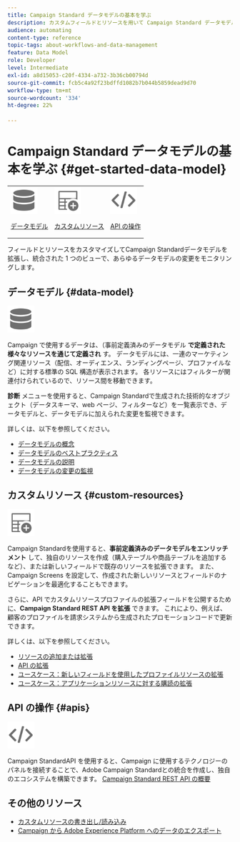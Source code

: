 ```yaml
---
title: Campaign Standard データモデルの基本を学ぶ
description: カスタムフィールドとリソースを用いて Campaign Standard データモデルを強化し、REST API を拡大して拡張フィールドを公開します。
audience: automating
content-type: reference
topic-tags: about-workflows-and-data-management
feature: Data Model
role: Developer
level: Intermediate
exl-id: a8d15053-c20f-4334-a732-3b36cb00794d
source-git-commit: fcb5c4a92f23bdffd1082b7b044b5859dead9d70
workflow-type: tm+mt
source-wordcount: '334'
ht-degree: 22%

---
```


# Campaign Standard データモデルの基本を学ぶ {#get-started-data-model}

<table>
<tr>
<td><img src="assets/do-not-localize/icon_datamodel.svg" width="60px"><p><a href="#data-model">データモデル</a></p></td>
<td><img src="assets/do-not-localize/icon_custom.svg" width="60px"><p><a href="#custom-resources">カスタムリソース</a></p></td><td><img src="assets/do-not-localize/icon_api.svg" width="60px"><p><a href="#custom-resources">API の操作</a></p></td></tr>
</table>

フィールドとリソースをカスタマイズしてCampaign Standardデータモデルを拡張し、統合された 1 つのビューで、あらゆるデータモデルの変更をモニタリングします。

## データモデル {#data-model}

<img src="assets/do-not-localize/icon_datamodel.svg" width="60px">

Campaign で使用するデータは、（事前定義済みのデータモデル **で定義された様々なリソースを通じて定義され** す。 データモデルには、一連のマーケティング関連リソース（配信、オーディエンス、ランディングページ、プロファイルなど）に対する標準の SQL 構造が表示されます。 各リソースにはフィルターが関連付けられているので、リソース間を移動できます。

**診断** メニューを使用すると、Campaign Standardで生成された技術的なオブジェクト（データスキーマ、web ページ、フィルターなど）を一覧表示でき、データモデルと、データモデルに加えられた変更を監視できます。

詳しくは、以下を参照してください。

* [データモデルの概念](../../developing/using/data-model-concepts.md)
* [データモデルのベストプラクティス](../../developing/using/data-model-best-practices.md)
* [データモデルの説明](../../developing/using/datamodel-introduction.md)
* [データモデルの変更の監視](../../developing/using/monitoring-data-model-changes.md)

## カスタムリソース {#custom-resources}

<img src="assets/do-not-localize/icon_custom.svg" width="60px">

Campaign Standardを使用すると、**事前定義済みのデータモデルをエンリッチメント** して、独自のリソースを作成（購入テーブルや商品テーブルを追加するなど）、または新しいフィールドで既存のリソースを拡張できます。 また、Campaign Screens を設定して、作成された新しいリソースとフィールドのナビゲーションを最適化することもできます。

さらに、API でカスタムリソースプロファイルの拡張フィールドを公開するために、**Campaign Standard REST API を拡張** できます。 これにより、例えば、顧客のプロファイルを請求システムから生成されたプロモーションコードで更新できます。

詳しくは、以下を参照してください。

* [リソースの追加または拡張](../../developing/using/key-steps-to-add-a-resource.md)
* [API の拡張](../../developing/using/about-extending-the-api.md)
* [ユースケース：新しいフィールドを使用したプロファイルリソースの拡張](../../developing/using/extending-the-profile-resource-with-a-new-field.md)
* [ユースケース：アプリケーションリソースに対する購読の拡張](../../developing/using/extending-the-subscriptions-to-an-application-resource.md)

## API の操作 {#apis}

<img src="assets/do-not-localize/icon_api.svg" width="60px">

Campaign StandardAPI を使用すると、Campaign に使用するテクノロジーのパネルを接続することで、Adobe Campaign Standardとの統合を作成し、独自のエコシステムを構築できます。 [Campaign Standard REST API の概要](../../api/using/get-started-apis.md)

## その他のリソース

* [ カスタムリソースの書き出し/読み込み ](https://helpx.adobe.com/campaign/kb/acs-get-started-with-cusres.html)
* [Campaign から Adobe Experience Platform へのデータのエクスポート](../../integrating/using/export-campaign-data.md)
